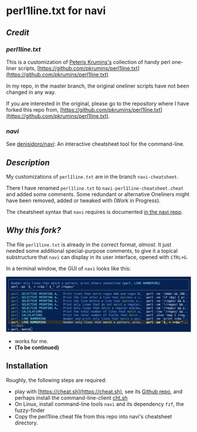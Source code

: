 # perl1line.txt for navi

## *Credit*

### *perl1line.txt*

This is a customization of [Peteris Krumins's](http://www.catonmat.net/)   collection of handy perl one-liner scripts, [https://github.com/pkrumins/perl1line.txt](https://github.com/pkrumins/perl1line.txt)

In my repo, in the master branch, the original oneliner scripts have not been changed in any way.

If you are interested in the original, please go to the repository where I have forked this repo from, [https://github.com/pkrumins/perl1line.txt](https://github.com/pkrumins/perl1line.txt).

### *navi*

See [denisidoro/navi](https://github.com/denisidoro/navi): An interactive cheatsheet tool for the command-line.

## *Description*

My customizations of `perl1line.txt` are in the branch `navi-cheatsheet`.

There I have renamed `perl1line.txt` to `navi-perl1line-cheatsheet.cheat` and added some comments. Some redundant or alternative Oneliners might have been removed, added or tweaked with (Work in Progress).

The cheatsheet syntax that `navi` requires  is documented [in the navi repo](https://github.com/denisidoro/navi/blob/master/docs/cheatsheet_syntax.md).

## *Why this fork?*

The file `perl1line.txt` is already in the correct format, *almost*. It just needed some additional special-purpose comments, to give it a topical substructure that `navi` can display in its user interface, opened with `CTRL+G`.

In a terminal window, the GUI of `navi` looks like this:

![Userinterface of navi-cheatsheet](./userinterface--navi-cheatsheet-tool--perl-oneliners.png)

- works for me.
- **(To be continued)**

## Installation

Roughly, the following steps are required:

- play with [https://cheat.sh](https://cheat.sh), see its [Github repo](https://github.com/chubin/cheat.sh), and perhaps install the command-line-client [cht.sh](https://github.com/chubin/cheat.sh#command-line-client-chtsh)
- On Linux, install command-line tools `navi` and its dependency `fzf`, the fuzzy-finder
- Copy the perl1line.cheat file from this repo into navi's cheatsheet directory.
